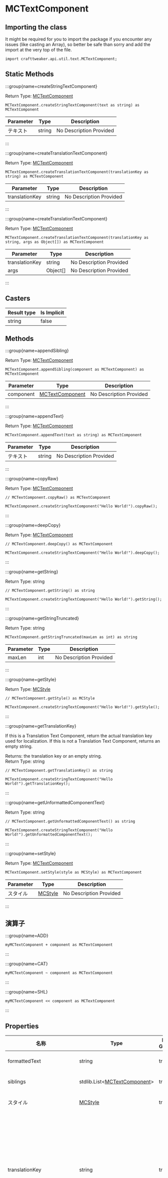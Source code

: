 # MCTextComponent



## Importing the class

It might be required for you to import the package if you encounter any issues (like casting an Array), so better be safe than sorry and add the import at the very top of the file.
```zenscript
import crafttweaker.api.util.text.MCTextComponent;
```


## Static Methods

:::group{name=createStringTextComponent}

Return Type: [MCTextComponent](/vanilla/api/util/text/MCTextComponent)

```zenscript
MCTextComponent.createStringTextComponent(text as string) as MCTextComponent
```

| Parameter | Type   | Description             |
| --------- | ------ | ----------------------- |
| テキスト      | string | No Description Provided |


:::

:::group{name=createTranslationTextComponent}

Return Type: [MCTextComponent](/vanilla/api/util/text/MCTextComponent)

```zenscript
MCTextComponent.createTranslationTextComponent(translationKey as string) as MCTextComponent
```

| Parameter      | Type   | Description             |
| -------------- | ------ | ----------------------- |
| translationKey | string | No Description Provided |


:::

:::group{name=createTranslationTextComponent}

Return Type: [MCTextComponent](/vanilla/api/util/text/MCTextComponent)

```zenscript
MCTextComponent.createTranslationTextComponent(translationKey as string, args as Object[]) as MCTextComponent
```

| Parameter      | Type     | Description             |
| -------------- | -------- | ----------------------- |
| translationKey | string   | No Description Provided |
| args           | Object[] | No Description Provided |


:::

## Casters

| Result type | Is Implicit |
| ----------- | ----------- |
| string      | false       |

## Methods

:::group{name=appendSibling}

Return Type: [MCTextComponent](/vanilla/api/util/text/MCTextComponent)

```zenscript
MCTextComponent.appendSibling(component as MCTextComponent) as MCTextComponent
```

| Parameter | Type                                                      | Description             |
| --------- | --------------------------------------------------------- | ----------------------- |
| component | [MCTextComponent](/vanilla/api/util/text/MCTextComponent) | No Description Provided |


:::

:::group{name=appendText}

Return Type: [MCTextComponent](/vanilla/api/util/text/MCTextComponent)

```zenscript
MCTextComponent.appendText(text as string) as MCTextComponent
```

| Parameter | Type   | Description             |
| --------- | ------ | ----------------------- |
| テキスト      | string | No Description Provided |


:::

:::group{name=copyRaw}

Return Type: [MCTextComponent](/vanilla/api/util/text/MCTextComponent)

```zenscript
// MCTextComponent.copyRaw() as MCTextComponent

MCTextComponent.createStringTextComponent("Hello World!").copyRaw();
```

:::

:::group{name=deepCopy}

Return Type: [MCTextComponent](/vanilla/api/util/text/MCTextComponent)

```zenscript
// MCTextComponent.deepCopy() as MCTextComponent

MCTextComponent.createStringTextComponent("Hello World!").deepCopy();
```

:::

:::group{name=getString}

Return Type: string

```zenscript
// MCTextComponent.getString() as string

MCTextComponent.createStringTextComponent("Hello World!").getString();
```

:::

:::group{name=getStringTruncated}

Return Type: string

```zenscript
MCTextComponent.getStringTruncated(maxLen as int) as string
```

| Parameter | Type | Description             |
| --------- | ---- | ----------------------- |
| maxLen    | int  | No Description Provided |


:::

:::group{name=getStyle}

Return Type: [MCStyle](/vanilla/api/util/text/MCStyle)

```zenscript
// MCTextComponent.getStyle() as MCStyle

MCTextComponent.createStringTextComponent("Hello World!").getStyle();
```

:::

:::group{name=getTranslationKey}

If this is a Translation Text Component, return the actual translation key used for localization. If this is not a Translation Text Component, returns an empty string.

Returns: the translation key or an empty string.  
Return Type: string

```zenscript
// MCTextComponent.getTranslationKey() as string

MCTextComponent.createStringTextComponent("Hello World!").getTranslationKey();
```

:::

:::group{name=getUnformattedComponentText}

Return Type: string

```zenscript
// MCTextComponent.getUnformattedComponentText() as string

MCTextComponent.createStringTextComponent("Hello World!").getUnformattedComponentText();
```

:::

:::group{name=setStyle}

Return Type: [MCTextComponent](/vanilla/api/util/text/MCTextComponent)

```zenscript
MCTextComponent.setStyle(style as MCStyle) as MCTextComponent
```

| Parameter | Type                                      | Description             |
| --------- | ----------------------------------------- | ----------------------- |
| スタイル      | [MCStyle](/vanilla/api/util/text/MCStyle) | No Description Provided |


:::


## 演算子

:::group{name=ADD}

```zenscript
myMCTextComponent + component as MCTextComponent
```

:::

:::group{name=CAT}

```zenscript
myMCTextComponent ~ component as MCTextComponent
```

:::

:::group{name=SHL}

```zenscript
myMCTextComponent << component as MCTextComponent
```

:::


## Properties

| 名称                       | Type                                                                                     | Has Getter | Has Setter | Description                                                                                                                                                                           |
| ------------------------ | ---------------------------------------------------------------------------------------- | ---------- | ---------- | ------------------------------------------------------------------------------------------------------------------------------------------------------------------------------------- |
| formattedText            | string                                                                                   | true       | false      | No Description Provided                                                                                                                                                               |
| siblings                 | stdlib.List&lt;[MCTextComponent](/vanilla/api/util/text/MCTextComponent)&gt; | true       | false      | No Description Provided                                                                                                                                                               |
| スタイル                     | [MCStyle](/vanilla/api/util/text/MCStyle)                                                | true       | false      | No Description Provided                                                                                                                                                               |
| translationKey           | string                                                                                   | true       | false      | If this is a Translation Text Component, return the actual translation key used for localization. <br />  If this is not a Translation Text Component, returns an empty string. |
| unformattedComponentText | string                                                                                   | true       | false      | No Description Provided                                                                                                                                                               |

